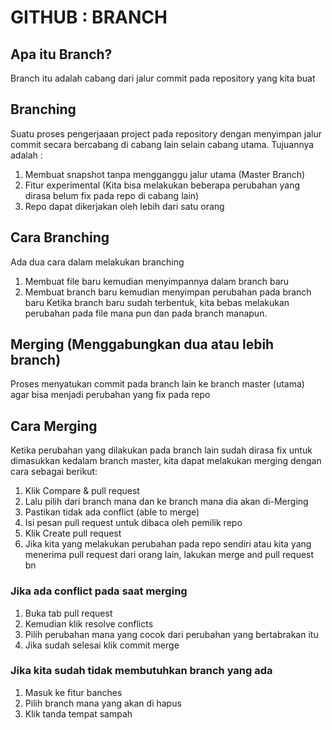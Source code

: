 # GITHUB : BRANCH

## Apa itu Branch?
Branch itu adalah cabang dari jalur commit pada repository yang kita buat

## Branching
Suatu proses pengerjaaan project pada repository dengan menyimpan jalur commit secara bercabang di cabang lain selain cabang utama.
Tujuannya adalah :
1. Membuat snapshot tanpa mengganggu jalur utama (Master Branch)
2. Fitur experimental (Kita bisa melakukan beberapa perubahan yang dirasa belum fix pada repo di cabang lain)
3. Repo dapat dikerjakan oleh lebih dari satu orang

## Cara Branching
Ada dua cara dalam melakukan branching
1. Membuat file baru kemudian menyimpannya dalam branch baru
2. Membuat branch baru kemudian menyimpan perubahan pada branch baru
Ketika branch baru sudah terbentuk, kita bebas melakukan perubahan pada file mana pun dan pada branch manapun.

## Merging (Menggabungkan dua atau lebih branch)
Proses menyatukan commit pada branch lain ke branch master (utama) agar bisa menjadi perubahan yang fix pada repo

## Cara Merging
Ketika perubahan yang dilakukan pada branch lain sudah dirasa fix untuk dimasukkan kedalam branch master, 
kita dapat melakukan merging dengan cara sebagai berikut:
1. Klik Compare & pull request
2. Lalu pilih dari branch mana dan ke branch mana dia akan di-Merging
3. Pastikan tidak ada conflict (able to merge)
4. Isi pesan pull request untuk dibaca oleh pemilik repo
5. Klik Create pull request
6. Jika kita yang melakukan perubahan pada repo sendiri atau kita yang menerima pull request dari orang lain, lakukan merge and pull request
bn

### Jika ada conflict pada saat merging
1. Buka tab pull request
2. Kemudian klik resolve conflicts
3. Pilih perubahan mana yang cocok dari perubahan yang bertabrakan itu 
4. Jika sudah selesai klik commit merge

### Jika kita sudah tidak membutuhkan branch yang ada
1. Masuk ke fitur banches
2. Pilih branch mana yang akan di hapus
3. Klik tanda tempat sampah



